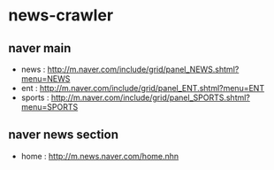# news-crawler

## naver main
- news : http://m.naver.com/include/grid/panel_NEWS.shtml?menu=NEWS
- ent : http://m.naver.com/include/grid/panel_ENT.shtml?menu=ENT
- sports : http://m.naver.com/include/grid/panel_SPORTS.shtml?menu=SPORTS

## naver news section
- home : http://m.news.naver.com/home.nhn


